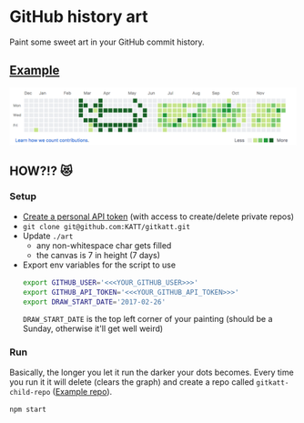 # GitHub history art

Paint some sweet art in your GitHub commit history.

## [Example](https://github.com/KATT)

<img src="./screenshot.png">

## HOW?!? 😻

### Setup

* [Create a personal API token](https://github.com/settings/tokens) (with access to create/delete private repos)
* `git clone git@github.com:KATT/gitkatt.git`
* Update `./art`
  * any non-whitespace char gets filled
  * the canvas is 7 in height (7 days)
* Export env variables for the script to use
  ```sh
  export GITHUB_USER='<<<YOUR_GITHUB_USER>>>'
  export GITHUB_API_TOKEN='<<<YOUR_GITHUB_API_TOKEN>>>'
  export DRAW_START_DATE='2017-02-26'
  ```
  `DRAW_START_DATE` is the top left corner of your painting (should be a Sunday, otherwise it'll get well weird)

### Run

Basically, the longer you let it run the darker your dots becomes. Every time you run it it will delete (clears the graph) and create a repo called `gitkatt-child-repo` ([Example repo](https://github.com/KATT/gitkatt-child-repo)).

```
npm start
```
